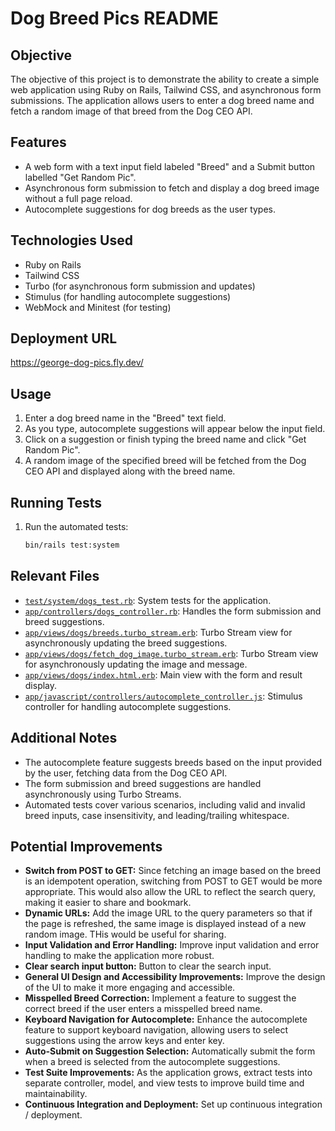 # Dog Breed Pics README

## Objective

The objective of this project is to demonstrate the ability to create a simple web application using Ruby on Rails,
Tailwind CSS, and asynchronous form submissions. The application allows users to enter a dog breed name and fetch a
random image of that breed from the Dog CEO API.

## Features

- A web form with a text input field labeled "Breed" and a Submit button labelled "Get Random Pic".
- Asynchronous form submission to fetch and display a dog breed image without a full page reload.
- Autocomplete suggestions for dog breeds as the user types.

## Technologies Used

- Ruby on Rails
- Tailwind CSS
- Turbo (for asynchronous form submission and updates)
- Stimulus (for handling autocomplete suggestions)
- WebMock and Minitest (for testing)

## Deployment URL

<a href="https://george-dog-pics.fly.dev/" target="_blank">https://george-dog-pics.fly.dev/</a>

## Usage

1. Enter a dog breed name in the "Breed" text field.
2. As you type, autocomplete suggestions will appear below the input field.
3. Click on a suggestion or finish typing the breed name and click "Get Random Pic".
4. A random image of the specified breed will be fetched from the Dog CEO API and displayed along with the breed name.

## Running Tests

1. Run the automated tests:
    ```sh
    bin/rails test:system
    ```

## Relevant Files

- [`test/system/dogs_test.rb`](test/system/dogs_test.rb): System tests for the application.
- [`app/controllers/dogs_controller.rb`](app/controllers/dogs_controller.rb): Handles the form submission and breed suggestions.
- [`app/views/dogs/breeds.turbo_stream.erb`](app/views/dogs/breeds.turbo_stream.erb): Turbo Stream view for asynchronously updating the breed suggestions.
- [`app/views/dogs/fetch_dog_image.turbo_stream.erb`](app/views/dogs/fetch_dog_image.turbo_stream.erb): Turbo Stream view for asynchronously updating the image and message.
- [`app/views/dogs/index.html.erb`](app/views/dogs/index.html.erb): Main view with the form and result display.
- [`app/javascript/controllers/autocomplete_controller.js`](app/javascript/controllers/autocomplete_controller.js): Stimulus controller for handling autocomplete suggestions.

## Additional Notes

- The autocomplete feature suggests breeds based on the input provided by the user, fetching data from the Dog CEO API.
- The form submission and breed suggestions are handled asynchronously using Turbo Streams.
- Automated tests cover various scenarios, including valid and invalid breed inputs, case insensitivity, and leading/trailing whitespace.

## Potential Improvements

- **Switch from POST to GET:** Since fetching an image based on the breed is an idempotent operation, switching from POST to GET would be more appropriate. This would also allow the URL to reflect the search query, making it easier to share and bookmark.
- **Dynamic URLs:** Add the image URL to the query parameters so that if the page is refreshed, the same image is displayed instead of a new random image. THis would be useful for sharing.
- **Input Validation and Error Handling:** Improve input validation and error handling to make the application more robust.
- **Clear search input button:** Button to clear the search input.
- **General UI Design and Accessibility Improvements:** Improve the design of the UI to make it more engaging and accessible.
- **Misspelled Breed Correction:** Implement a feature to suggest the correct breed if the user enters a misspelled breed name.
- **Keyboard Navigation for Autocomplete:** Enhance the autocomplete feature to support keyboard navigation, allowing users to select suggestions using the arrow keys and enter key.
- **Auto-Submit on Suggestion Selection:** Automatically submit the form when a breed is selected from the autocomplete suggestions.
- **Test Suite Improvements:** As the application grows, extract tests into separate controller, model, and view tests to improve build time and maintainability.
- **Continuous Integration and Deployment:** Set up continuous integration / deployment.
